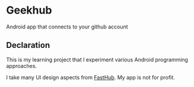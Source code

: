 # Geekhub
Android app that connects to your github account

## Declaration
This is my learning project that I experiment various Android programming approaches. 

I take many UI design aspects from [FastHub](https://github.com/k0shk0sh/FastHub). My app is not for profit.
